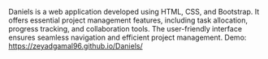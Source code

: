 Daniels is a web application developed using HTML, CSS, and Bootstrap. It offers essential project management features, including task allocation, progress tracking, and collaboration tools. The user-friendly interface ensures seamless navigation and efficient project management.
Demo: https://zeyadgamal96.github.io/Daniels/
